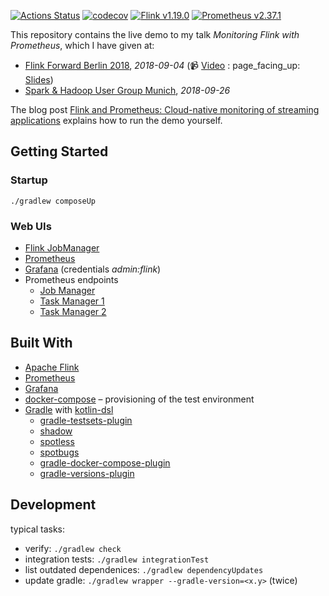 [![Actions Status](https://github.com/mbode/flink-prometheus-example/workflows/Gradle/badge.svg)](https://github.com/mbode/flink-prometheus-example/actions)
[![codecov](https://codecov.io/gh/mbode/flink-prometheus-example/branch/master/graph/badge.svg)](https://codecov.io/gh/mbode/flink-prometheus-example)
[![Flink v1.19.0](https://img.shields.io/badge/flink-v1.19.0-blue.svg)](https://github.com/apache/flink/releases/tag/release-1.19.0)
[![Prometheus v2.37.1](https://img.shields.io/badge/prometheus-v2.37.1-blue.svg)](https://github.com/prometheus/prometheus/releases/tag/v2.37.1)

This repository contains the live demo to my talk _Monitoring Flink with Prometheus_, which I have given at:

* [Flink Forward Berlin 2018](https://berlin-2018.flink-forward.org/conference-program/#monitoring-flink-with-prometheus),
  _2018-09-04_ (:video_camera: [Video](https://www.youtube.com/watch?v=vesj-ghLimA) :
  page_facing_up: [Slides](https://www.slideshare.net/MaximilianBode1/monitoring-flink-with-prometheus))
* [Spark & Hadoop User Group Munich](https://www.meetup.com/de-DE/Hadoop-User-Group-Munich/events/252393503/),
  _2018-09-26_

The blog
post [Flink and Prometheus: Cloud-native monitoring of streaming applications](https://flink.apache.org/features/2019/03/11/prometheus-monitoring.html)
explains how to run the demo yourself.

## Getting Started

### Startup

```
./gradlew composeUp
```

### Web UIs

- [Flink JobManager](http://localhost:8081/#/overview)
- [Prometheus](http://localhost:9090/graph)
- [Grafana](http://localhost:3000) (credentials _admin:flink_)
- Prometheus endpoints
    - [Job Manager](http://localhost:9249/metrics)
    - [Task Manager 1](http://localhost:9250/metrics)
    - [Task Manager 2](http://localhost:9251/metrics)

## Built With

- [Apache Flink](https://flink.apache.org)
- [Prometheus](https://prometheus.io)
- [Grafana](https://grafana.com)
- [docker-compose](https://docs.docker.com/compose/) – provisioning of the test environment
- [Gradle](https://gradle.org) with [kotlin-dsl](https://github.com/gradle/kotlin-dsl)
    - [gradle-testsets-plugin](https://github.com/unbroken-dome/gradle-testsets-plugin)
    - [shadow](https://github.com/johnrengelman/shadow)
    - [spotless](https://github.com/diffplug/spotless/tree/master/plugin-gradle)
    - [spotbugs](https://github.com/spotbugs/spotbugs-gradle-plugin)
    - [gradle-docker-compose-plugin](https://github.com/avast/gradle-docker-compose-plugin)
    - [gradle-versions-plugin](https://github.com/ben-manes/gradle-versions-plugin)

## Development

typical tasks:

- verify: `./gradlew check`
- integration tests: `./gradlew integrationTest`
- list outdated dependenices: `./gradlew dependencyUpdates`
- update gradle: `./gradlew wrapper --gradle-version=<x.y>` (twice)
